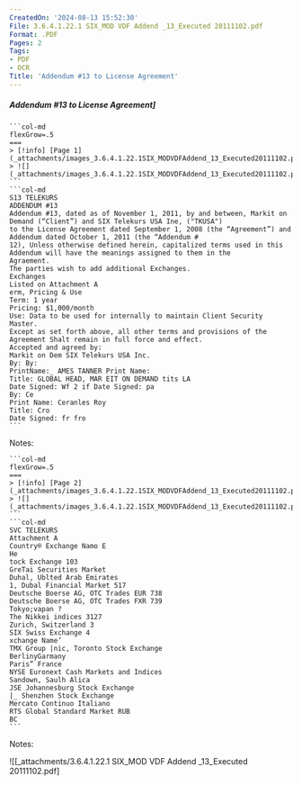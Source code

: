 ```yaml
---
CreatedOn: '2024-08-13 15:52:30'
File: 3.6.4.1.22.1 SIX_MOD VDF Addend _13_Executed 20111102.pdf
Format: .PDF
Pages: 2
Tags:
- PDF
- OCR
Title: 'Addendum #13 to License Agreement'
---
```


##### Addendum #13 to License Agreement]

  
````col
```col-md
flexGrow=.5
===
> [!info] [Page 1](_attachments/images_3.6.4.1.22.1SIX_MODVDFAddend_13_Executed20111102.pdf_155230/page_1.png)
> ![](_attachments/images_3.6.4.1.22.1SIX_MODVDFAddend_13_Executed20111102.pdf_155230/page_1.png)
```  
```col-md
S13 TELEKURS  
ADDENDUM #13
Addendum #13, dated as of November 1, 2011, by and between, Markit on Demand (“Client”) and SIX Telekurs USA Ine, ("TKUSA")
to the License Agreement dated September 1, 2008 (the “Agreement”) and Addendum dated October 1, 2011 (the “Addendum #
12), Unless otherwise defined herein, capitalized terms used in this Addendum will have the meanings assigned to them in the
Agraement.
The parties wish to add additional Exchanges.  
Exchanges  
Listed on Attachment A  
erm, Pricing & Use
Term: 1 year  
Pricing: $1,000/month  
Use: Data to be used for internally to maintain Client Security Master.  
Except as set forth above, all other terms and provisions of the Agreement Shalt remain in full force and effect.  
Accepted and agreed by:  
Markit on Dem SIX Telekurs USA Inc.
By: By:  
PrintName:_ AMES TANNER Print Name:  
Title: GLOBAL HEAD, MAR EIT ON DEMAND tits LA  
Date Signed: Wf 2 if Date Signed: pa
By: Ce  
Print Name: Ceranles Roy
Title: Cro  
Date Signed: fr fro  
```
````
Notes:    
````col
```col-md
flexGrow=.5
===
> [!info] [Page 2](_attachments/images_3.6.4.1.22.1SIX_MODVDFAddend_13_Executed20111102.pdf_155230/page_2.png)
> ![](_attachments/images_3.6.4.1.22.1SIX_MODVDFAddend_13_Executed20111102.pdf_155230/page_2.png)
```  
```col-md
SVC TELEKURS  
Attachment A  
Country® Exchange Namo E  
He
tock Exchange 103
GreTai Securities Market  
Duhal, Ublted Arab Emirates  
1, Dubal Financial Market 517
Deutsche Boerse AG, OTC Trades EUR 738
Deutsche Boerse AG, OTC Trades FXR 739
Tokyo;vapan ?
The Nikkei indices 3127
Zurich, Switzerland 3  
SIX Swiss Exchange 4  
xchange Name’  
TMX Group |nic, Toronto Stock Exchange  
BerlinyGarmany  
Paris” France
NYSE Euronext Cash Markets and Indices
Sandown, Saulh Alica  
JSE Johannesburg Stock Exchange  
|_ Shenzhen Stock Exchange  
Mercato Continuo Italiano  
RTS Global Standard Market RUB  
BC  
```
````
Notes:  


![[_attachments/3.6.4.1.22.1 SIX_MOD VDF Addend _13_Executed 20111102.pdf]